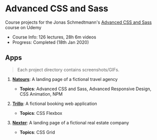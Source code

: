 # Advanced CSS and Sass
Course projects for the Jonas Schmedtmann's [Advanced CSS and Sass](https://www.udemy.com/course/advanced-css-and-sass/) course on Udemy

- Course Info: 126 lectures, 28h 6m videos
- Progress: Completed (18th Jan 2020)

## Apps
> Each project directory contains screenshots/GIFs.

1. **[Natours](/01-natours)**: A landing page of a fictional travel agency
    - **Topics**: Advanced CSS and Sass, Advanced Responsive Design, CSS Animation, NPM
   
2. **[Trillo](/02-trillo)**: A fictional booking web application
    - **Topics**: CSS Flexbox

3. **[Nexter](/03-nexter)**: A landing page of a fictional real estate company
    - **Topics**: CSS Grid
